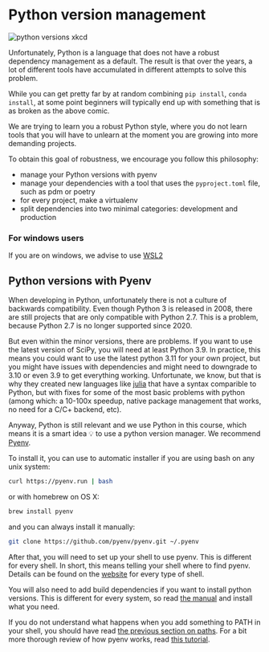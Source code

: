 # Python version management

![python versions xkcd](https://imgs.xkcd.com/comics/python_environment.png)

Unfortunately, Python is a language that does not have a robust dependency management as a default. The result is that over the years, a lot of different tools have accumulated in different attempts to solve this problem.

While you can get pretty far by at random combining `pip install`, `conda install`, at some point beginners will typically end up with something that is as broken as the above comic.

We are trying to learn you a robust Python style, where you do not learn tools that you will have to unlearn at the moment you are growing into more demanding projects.

To obtain this goal of robustness, we encourage you follow this philosophy:

- manage your Python versions with pyenv
- manage your dependencies with a tool that uses the `pyproject.toml` file, such as pdm or poetry
- for every project, make a virtualenv
- split dependencies into two minimal categories: development and production

### For windows users

If you are on windows, we advise to use [WSL2](../wsl2/wsl2.md)

## Python versions with Pyenv

When developing in Python, unfortunately there is not a culture of backwards compatibility. Even though Python 3 is released in 2008, there are still projects that are only compatible with Python 2.7. This is a problem, because Python 2.7 is no longer supported since 2020.

But even within the minor versions, there are problems. If you want to use the latest version of SciPy, you will need at least Python 3.9. In practice, this means you could want to use the latest python 3.11 for your own project, but you might have issues with dependencies and might need to downgrade to 3.10 or even 3.9 to get everything working. Unfortunate, we know, but that is why they created new languages like [julia](https://julialang.org/) that have a syntax comparible to Python, but with fixes for some of the most basic problems with python (among which: a 10-100x speedup, native package management that works, no need for a C/C+ backend, etc).

Anyway, Python is still relevant and we use Python in this course, which means it is a smart idea 💡 to use a python version manager. We recommend [Pyenv](https://github.com/pyenv/pyenv).

To install it, you can use to automatic installer if you are using bash on any unix system:

```bash
curl https://pyenv.run | bash
```

or with homebrew on OS X:

```bash
brew install pyenv
```

and you can always install it manually:

```bash
git clone https://github.com/pyenv/pyenv.git ~/.pyenv
```

After that, you will need to set up your shell to use pyenv. This is different for every shell. In short, this means telling your shell where to find pyenv. Details can be found on the [website](https://github.com/pyenv/pyenv#set-up-your-shell-environment-for-pyenv) for every type of shell.

You will also need to add build dependencies if you want to install python versions. This is different for every system, so read [the manual](https://github.com/pyenv/pyenv/wiki#suggested-build-environment) and install what you need.

If you do not understand what happens when you add something to PATH in your shell, you should have read [the previous section on paths](01_path.md). For a bit more thorough review of how pyenv works, read [this tutorial](https://opensource.com/article/20/4/pyenv).
